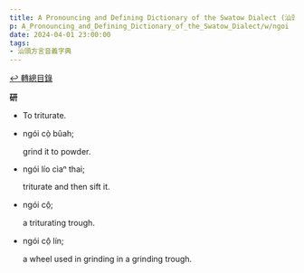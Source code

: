 ```yaml
---
title: A Pronouncing and Defining Dictionary of the Swatow Dialect (汕頭方言音義字典) / ngoi
p: A_Pronouncing_and_Defining_Dictionary_of_the_Swatow_Dialect/w/ngoi
date: 2024-04-01 23:00:00
tags: 
- 汕頭方言音義字典
---
```


[↩️ 轉總目錄](/A_Pronouncing_and_Defining_Dictionary_of_the_Swatow_Dialect)


**研**
- To triturate.

- ngói cò̤ bûah;

  grind it to powder.

- ngói lío cìaⁿ thai;

  triturate and then sift it.

- ngói cô̤;

  a triturating trough.

- ngói cô̤ lín;

  a wheel used in grinding in a grinding trough.